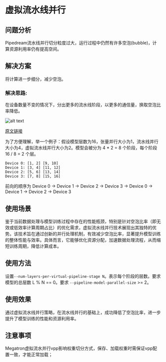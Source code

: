 # 虚拟流水线并行

## 问题分析

Pipedream流水线并行切分粒度过大，运行过程中仍然有许多空泡(bubble)，计算资源利用率仍有提高空间。

## 解决方案

将计算进一步细分，减少空泡。

### 解决思路:

在设备数量不变的情况下，分出更多的流水线阶段，以更多的通信量，换取空泡比率降低。

![alt text](https://gitee.com/ascend/MindSpeed/raw/master/sources/images/virtual-pipeline.PNG)

[原文链接](https://people.eecs.berkeley.edu/~matei/papers/2021/sc_megatron_lm.pdf)

为了方便理解，举一个例子：假设模型层数为16，张量并行大小为1，流水线并行大小为4，虚拟流水线并行大小为2。模型会被分为 4 * 2 = 8 个阶段，每个阶段 16 / 8 = 2 个层。

    Device 0: [1, 2] [9, 10]
    Device 1: [3, 4] [11, 12]
    Device 2: [5, 6] [13, 14]
    Device 3: [7, 8] [15, 16]

前向的顺序为 Device 0 -> Device 1 -> Device 2 -> Device 3 -> Device 0 -> Device 1 -> Device 2 -> Device 3

## 使用场景

鉴于当前数据处理与模型训练过程中存在的性能瓶颈，特别是针对空泡比率（即无效或低效率计算周期占比）的优化需求，虚拟流水线并行技术展现出其独特的优势。该技术旨在通过创新的并行处理机制，有效减少空泡比率，显著提升模型训练的整体性能与效率。具体而言，它能够优化资源分配，加速数据处理流程，从而缩短训练周期，降低计算成本。

## 使用方法

设置`--num-layers-per-virtual-pipeline-stage N`。表示每个阶段的层数。要求模型的总层数 L % N == 0。要求 `--pipeline-model-parallel-size` >= 2。

## 使用效果

通过虚拟流水线并行策略，在流水线并行的基础上，成功降低了空泡比率，进一步提升了模型训练的性能和资源利用率。

## 注意事项

Megatron虚拟流水并行vpp影响权重切分方式，保存、加载权重时需保证vpp配置一致，才能正常加载；
